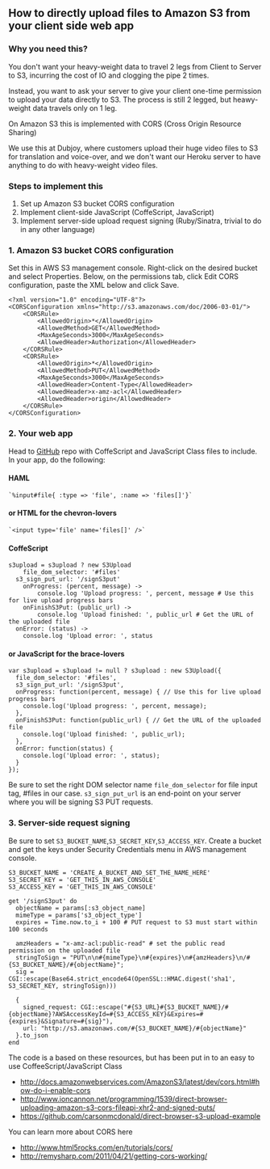 ## How to directly upload files to Amazon S3 from your client side web app

### Why you need this?

You don't want your heavy-weight data to travel 2 legs from Client to Server to S3, incurring the cost of IO 
and clogging the pipe 2 times.

Instead, you want to ask your server to give your client one-time permission to upload your data
directly to S3. The process is still 2 legged, but heawy-weight data travels only on 1 leg.

On Amazon S3 this is implemented with CORS (Cross Origin Resource Sharing)

We use this at Dubjoy, where customers upload their huge video files to S3 for translation and 
voice-over, and we don't want our Heroku server to have anything to do with heavy-weight video files.

### Steps to implement this

1. Set up Amazon S3 bucket CORS configuration
2. Implement client-side JavaScript (CoffeScript, JavaScript)
3. Implement server-side upload request signing (Ruby/Sinatra, trivial to do in any other language)

### 1. Amazon S3 bucket CORS configuration

Set this in AWS S3 management console. Right-click on the desired bucket and select Properties. 
Below, on the permissions tab, click Edit CORS configuration, paste the XML below and click Save.

    <?xml version="1.0" encoding="UTF-8"?>
    <CORSConfiguration xmlns="http://s3.amazonaws.com/doc/2006-03-01/">
        <CORSRule>
            <AllowedOrigin>*</AllowedOrigin>
            <AllowedMethod>GET</AllowedMethod>
            <MaxAgeSeconds>3000</MaxAgeSeconds>
            <AllowedHeader>Authorization</AllowedHeader>
        </CORSRule>
        <CORSRule>
            <AllowedOrigin>*</AllowedOrigin>
            <AllowedMethod>PUT</AllowedMethod>
            <MaxAgeSeconds>3000</MaxAgeSeconds>
            <AllowedHeader>Content-Type</AllowedHeader>
            <AllowedHeader>x-amz-acl</AllowedHeader>
            <AllowedHeader>origin</AllowedHeader>
        </CORSRule>
    </CORSConfiguration>

### 2. Your web app

Head to [GitHub](https://github.com/tadruj/s3upload-coffee-javascript) repo with CoffeScript and JavaScript Class files to include.
In your app, do the following:

#### HAML

    `%input#file{ :type => 'file', :name => 'files[]'}`

#### or HTML for the chevron-lovers

    `<input type='file' name='files[]' />`

#### CoffeScript

    s3upload = s3upload ? new S3Upload
    	file_dom_selector: '#files'
      s3_sign_put_url: '/signS3put'
    	onProgress: (percent, message) ->
    		console.log 'Upload progress: ', percent, message # Use this for live upload progress bars
    	onFinishS3Put: (public_url) ->
    		console.log 'Upload finished: ', public_url # Get the URL of the uploaded file
      onError: (status) ->
        console.log 'Upload error: ', status

#### or JavaScript for the brace-lovers

    var s3upload = s3upload != null ? s3upload : new S3Upload({
      file_dom_selector: '#files',
      s3_sign_put_url: '/signS3put',
      onProgress: function(percent, message) { // Use this for live upload progress bars
        console.log('Upload progress: ', percent, message);
      },
      onFinishS3Put: function(public_url) { // Get the URL of the uploaded file
        console.log('Upload finished: ', public_url);
      },
      onError: function(status) {
        console.log('Upload error: ', status);
      }
    });

Be sure to set the right DOM selector name `file_dom_selector` for file input tag, #files in our case. 
`s3_sign_put_url` is an end-point on your server where you will be signing S3 PUT requests.

### 3. Server-side request signing

Be sure to set `S3_BUCKET_NAME`,`S3_SECRET_KEY`,`S3_ACCESS_KEY`. 
Create a bucket and get the keys under Security Credentials menu in AWS management console.

    S3_BUCKET_NAME = 'CREATE_A_BUCKET_AND_SET_THE_NAME_HERE'
    S3_SECRET_KEY = 'GET_THIS_IN_AWS_CONSOLE'
    S3_ACCESS_KEY = 'GET_THIS_IN_AWS_CONSOLE'

    get '/signS3put' do
      objectName = params[:s3_object_name]
      mimeType = params['s3_object_type']
      expires = Time.now.to_i + 100 # PUT request to S3 must start within 100 seconds

      amzHeaders = "x-amz-acl:public-read" # set the public read permission on the uploaded file
      stringToSign = "PUT\n\n#{mimeType}\n#{expires}\n#{amzHeaders}\n/#{S3_BUCKET_NAME}/#{objectName}";
      sig = CGI::escape(Base64.strict_encode64(OpenSSL::HMAC.digest('sha1', S3_SECRET_KEY, stringToSign)))

      {
        signed_request: CGI::escape("#{S3_URL}#{S3_BUCKET_NAME}/#{objectName}?AWSAccessKeyId=#{S3_ACCESS_KEY}&Expires=#{expires}&Signature=#{sig}"),
        url: "http://s3.amazonaws.com/#{S3_BUCKET_NAME}/#{objectName}"
      }.to_json
    end


The code is a based on these resources, but has been put in to an easy to use CoffeeScript/JavaScript Class

* http://docs.amazonwebservices.com/AmazonS3/latest/dev/cors.html#how-do-i-enable-cors
* http://www.ioncannon.net/programming/1539/direct-browser-uploading-amazon-s3-cors-fileapi-xhr2-and-signed-puts/
* https://github.com/carsonmcdonald/direct-browser-s3-upload-example

You can learn more about CORS here

* http://www.html5rocks.com/en/tutorials/cors/
* http://remysharp.com/2011/04/21/getting-cors-working/
